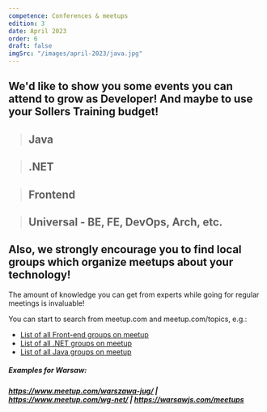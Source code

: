 ```yaml
---
competence: Conferences & meetups
edition: 3
date: April 2023
order: 6
draft: false
imgSrc: "/images/april-2023/java.jpg"
---
```


## We'd like to show you some events you can attend to grow as Developer! And maybe to use your Sollers Training budget!

> ## Java
>
> <a href="" target="_blank"></a>
>
> <a href="" target="_blank"></a>

> ## .NET
>
> <a href="" target="_blank"></a>
>
> <a href="" target="_blank"></a>

> ## Frontend
>
> <a href="" target="_blank"></a>
>
> <a href="" target="_blank"></a>

> ## Universal - BE, FE, DevOps, Arch, etc.
>
> <a href="" target="_blank"></a>
>
> <a href="" target="_blank"></a>
>
> <a href="" target="_blank"></a>

## Also, we strongly encourage you to find local groups which organize meetups about your technology!

The amount of knowledge you can get from experts while going for regular meetings is invaluable!

You can start to search from meetup.com and meetup.com/topics, e.g.:

- <a href="" target="_blank">List of all Front-end groups on meetup</a>
- <a href="" target="_blank">List of all .NET groups on meetup</a>
- <a href="" target="_blank">List of all Java groups on meetup</a>

##### Examples for Warsaw:

##### <a href="https://www.meetup.com/warszawa-jug/" target="_blank">https://www.meetup.com/warszawa-jug/</a> | <a href="https://www.meetup.com/wg-net/" target="_blank">https://www.meetup.com/wg-net/</a> | <a href="https://warsawjs.com/meetups" target="_blank">https://warsawjs.com/meetups</a>
